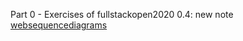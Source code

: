 Part 0 - Exercises of fullstackopen2020
  0.4: new note
    [websequencediagrams](https://www.websequencediagrams.com/#)
